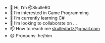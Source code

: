- 👋 Hi, I’m @SkulleR0
- 👀 I’m interested in Game Programming
- 🌱 I’m currently learning C#
- 💞️ I’m looking to collaborate on ...
- 📫 How to reach me skulledartz@gmail.com
- 😄 Pronouns: he/him

<!---
SkulleR0/SkulleR0 is a ✨ special ✨ repository because its `README.md` (this file) appears on your GitHub profile.
You can click the Preview link to take a look at your changes.
--->
